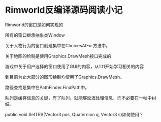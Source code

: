 # Rimworld反编译源码阅读小记

Rimworld的窗口是如何实现的

所有的窗口继承抽象类Window

关于人物行为的窗口创建集中在ChoicesAtFor方法中。

关于地图的绘制是使用Graphics.DrawMesh接口完成的

游戏中关于用户选择的窗口使用了GUI的内容，从1.11开始学习相关的内容

到目前为止大部分的图形绘制均使用了Graphics.DrawMesh。

路径查找是集中在PathFinder.FindPath中。

队列是缓存信息的关键，有了队列，就能够延迟处理信息，而不必要在一帧中纠结。

public void SetTRS(Vector3 pos, Quaternion q, Vector3 s)如何使用？

